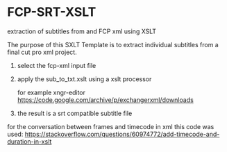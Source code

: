 # FCP-SRT-XSLT
extraction of subtitles from and FCP xml using XSLT

The purpose of this SXLT Template is to extract individual subtitles from a final cut pro xml project.

1. select the fcp-xml input file
2. apply the sub_to_txt.xslt using a xslt processor

    for example xngr-editor 
    https://code.google.com/archive/p/exchangerxml/downloads

4. the result is a srt compatible subtitle file

for the conversation between frames and timecode in xml this code was used:
https://stackoverflow.com/questions/60974772/add-timecode-and-duration-in-xslt

